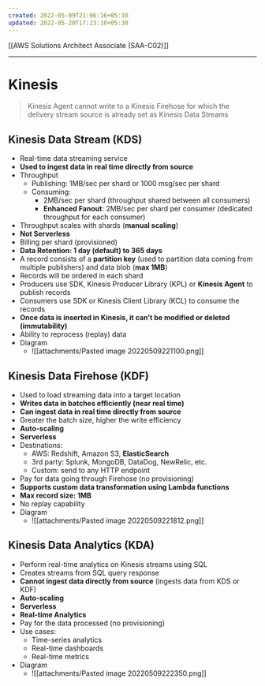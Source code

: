 ```yaml
---
created: 2022-05-09T21:06:16+05:30
updated: 2022-05-20T17:23:10+05:30
---
```

[[AWS Solutions Architect Associate (SAA-C02)]]

---
# Kinesis
> Kinesis Agent cannot write to a Kinesis Firehose for which the delivery stream source is already set as Kinesis Data Streams

## Kinesis Data Stream (KDS)
- Real-time data streaming service
- **Used to ingest data in real time directly from source**
- Throughput
	- Publishing: 1MB/sec per shard or 1000 msg/sec per shard
	- Consuming: 
		- 2MB/sec per shard (throughput shared between all consumers)
		- **Enhanced Fanout**: 2MB/sec per shard per consumer (dedicated throughput for each consumer)
- Throughput scales with shards (**manual scaling**)
- **Not Serverless**
- Billing per shard (provisioned)
- **Data Retention: 1 day (default) to 365 days**
- A record consists of a **partition key** (used to partition data coming from multiple publishers) and data blob (**max 1MB**)
- Records will be ordered in each shard
- Producers use SDK, Kinesis Producer Library (KPL) or **Kinesis Agent** to publish records
- Consumers use SDK or Kinesis Client Library (KCL) to consume the records
- **Once data is inserted in Kinesis, it can’t be modified or deleted (immutability)**
- Ability to reprocess (replay) data
- Diagram
	- ![[attachments/Pasted image 20220509221100.png]]

## Kinesis Data Firehose (KDF)
- Used to load streaming data into a target location
- **Writes data in batches efficiently (near real time)**
- **Can ingest data in real time directly from source**
- Greater the batch size, higher the write efficiency
- **Auto-scaling**
- **Serverless**
- Destinations:
    -   AWS: Redshift, Amazon S3, **ElasticSearch**
    -   3rd party: Splunk, MongoDB, DataDog, NewRelic, etc.
    -   Custom: send to any HTTP endpoint
-   Pay for data going through Firehose (no provisioning)
- **Supports custom data transformation using Lambda functions**
- **Max record size: 1MB**
- No replay capability
- Diagram
	- ![[attachments/Pasted image 20220509221812.png]]

## Kinesis Data Analytics (KDA)
- Perform real-time analytics on Kinesis streams using SQL
- Creates streams from SQL query response
- **Cannot ingest data directly from source** (ingests data from KDS or KDF)
- **Auto-scaling**
- **Serverless**
- **Real-time Analytics**
- Pay for the data processed (no provisioning)
- Use cases:
    -   Time-series analytics
    -   Real-time dashboards
    -   Real-time metrics
- Diagram
	- ![[attachments/Pasted image 20220509222350.png]]
